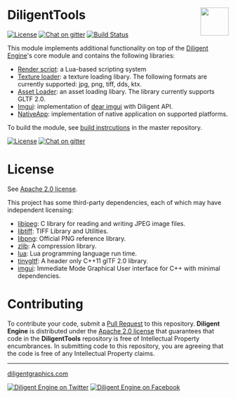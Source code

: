 # DiligentTools <img src="https://github.com/DiligentGraphics/DiligentCore/blob/master/media/diligentgraphics-logo.png" height=64 align="right" valign="middle">

[![License](https://img.shields.io/badge/License-Apache%202.0-blue.svg)](License.txt)
[![Chat on gitter](https://badges.gitter.im/gitterHQ/gitter.png)](https://gitter.im/diligent-engine)
[![Build Status](https://ci.appveyor.com/api/projects/status/github/DiligentGraphics/DiligentTools?svg=true)](https://ci.appveyor.com/project/DiligentGraphics/diligenttools)

This module implements additional functionality on top of the [Diligent Engine](https://github.com/DiligentGraphics/DiligentEngine)'s core module
and contains the following libraries:

* [Render script](RenderScript): a Lua-based scripting system
* [Texture loader](TextureLoader): a texture loading libary. The following formats are currently supported: jpg, png, tiff, dds, ktx.
* [Asset Loader](AssetLoader): an asset loading libary. The library currently supports GLTF 2.0.
* [Imgui](Imgui): implementation of [dear imgui](https://github.com/ocornut/imgui) with Diligent API.
* [NativeApp](NativeApp): implementation of native application on supported platforms.


To build the module, see [build instrcutions](https://github.com/DiligentGraphics/DiligentEngine/blob/master/README.md) in the master repository.


[![License](https://img.shields.io/badge/License-Apache%202.0-blue.svg)](License.txt)
[![Chat on gitter](https://badges.gitter.im/gitterHQ/gitter.png)](https://gitter.im/diligent-engine)

# License

See [Apache 2.0 license](License.txt).

This project has some third-party dependencies, each of which may have independent licensing:

* [libjpeg](http://libjpeg.sourceforge.net/): C library for reading and writing JPEG image files.
* [libtiff](http://www.libtiff.org/): TIFF Library and Utilities.
* [libpng](http://www.libpng.org/pub/png/libpng.html): Official PNG reference library.
* [zlib](https://zlib.net/): A compression library.
* [lua](https://www.lua.org/): Lua programming language run time.
* [tinygltf](https://github.com/syoyo/tinygltf): A header only C++11 glTF 2.0 library.
* [imgui](https://github.com/ocornut/imgui): Immediate Mode Graphical User interface for C++ with minimal dependencies.

<a name="contributing"></a>
# Contributing

To contribute your code, submit a [Pull Request](https://github.com/DiligentGraphics/DiligentTools/pulls) 
to this repository. **Diligent Engine** is distributed under the [Apache 2.0 license](License.txt) that guarantees 
that code in the **DiligentTools** repository is free of Intellectual Property encumbrances. In submitting code to
this repository, you are agreeing that the code is free of any Intellectual Property claims.

------------------------------

[diligentgraphics.com](http://diligentgraphics.com)

[![Diligent Engine on Twitter](https://github.com/DiligentGraphics/DiligentCore/blob/master/media/twitter.png)](https://twitter.com/diligentengine)
[![Diligent Engine on Facebook](https://github.com/DiligentGraphics/DiligentCore/blob/master/media/facebook.png)](https://www.facebook.com/DiligentGraphics/)
